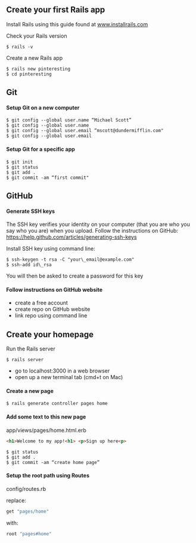 ## Create your first Rails app
Install Rails using this guide found at
www.installrails.com

Check your Rails version
```
$ rails -v
```
Create a new Rails app
```
$ rails new pinteresting
$ cd pinteresting
```
## Git
#### Setup Git on a new computer
```
$ git config --global user.name “Michael Scott”
$ git config --global user.name
$ git config --global user.email “mscott@dundermifflin.com"
$ git config --global user.email
```
#### Setup Git for a specific app
```
$ git init
$ git status
$ git add .
$ git commit -am “first commit"
```
## GitHub
#### Generate SSH keys

The SSH key verifies your identity on your computer (that you are who you say who you are) when you upload. Follow the instructions on GitHub: https://help.github.com/articles/generating-ssh-keys

Install SSH key using command line:

```
$ ssh-keygen -t rsa -C "your\_email@example.com"
$ ssh-add id\_rsa
```

You will then be asked to create a password for this key

#### Follow instructions on GitHub website

- create a free account
- create repo on GitHub website
- link repo using command line

## Create your homepage

Run the Rails server

```
$ rails server
```

- go to localhost:3000 in a web browser
- open up a new terminal tab (cmd+t on Mac)

#### Create a new page

```
$ rails generate controller pages home
```

#### Add some text to this new page

app/views/pages/home.html.erb

```html
<h1>Welcome to my app!<h1> <p>Sign up here<p>
```
```
$ git status
$ git add .
$ git commit -am “create home page”
```

#### Setup the root path using Routes

config/routes.rb

replace:
```ruby
get "pages/home"
```
with:
```ruby
root "pages#home"
```
